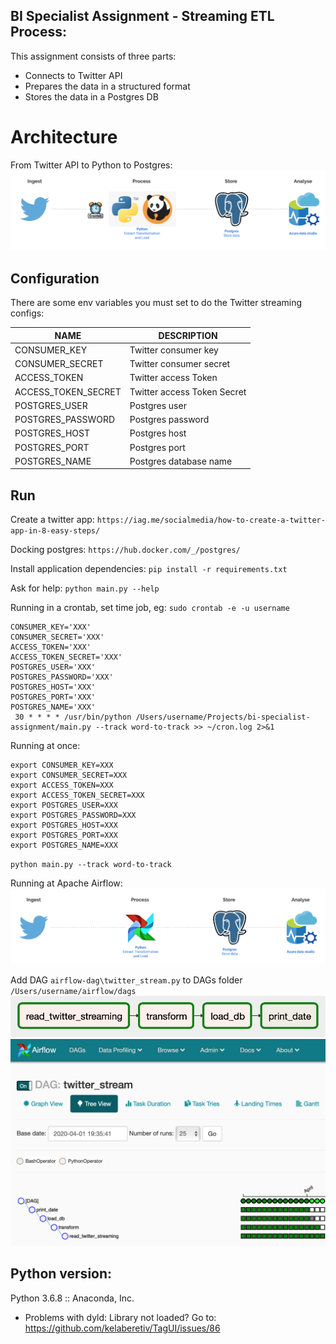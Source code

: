 ## BI Specialist Assignment - Streaming ETL Process:

This assignment consists of three parts:
- Connects to Twitter API
- Prepares the data in a structured format
- Stores the data in a Postgres DB


# Architecture

From Twitter API to Python to Postgres:
![Architecture](https://github.com/edwardmartinsjr/bi-specialist-assignment/blob/master/architecture.png)


## Configuration

There are some env variables you must set to do the Twitter streaming configs:

NAME                      | DESCRIPTION
--------------------------|------------
CONSUMER_KEY            | Twitter consumer key
CONSUMER_SECRET         | Twitter consumer secret
ACCESS_TOKEN            | Twitter access Token
ACCESS_TOKEN_SECRET     | Twitter access Token Secret
POSTGRES_USER           | Postgres user
POSTGRES_PASSWORD       | Postgres password
POSTGRES_HOST           | Postgres host
POSTGRES_PORT           | Postgres port
POSTGRES_NAME           | Postgres database name

## Run
Create a twitter app:
`https://iag.me/socialmedia/how-to-create-a-twitter-app-in-8-easy-steps/`

Docking postgres:
`https://hub.docker.com/_/postgres/`

Install application dependencies:
`pip install -r requirements.txt`

Ask for help:
`python main.py --help`

Running in a crontab, set time job, eg:
`sudo crontab -e -u username`
```
CONSUMER_KEY='XXX'
CONSUMER_SECRET='XXX'
ACCESS_TOKEN='XXX'
ACCESS_TOKEN_SECRET='XXX'
POSTGRES_USER='XXX'
POSTGRES_PASSWORD='XXX'
POSTGRES_HOST='XXX'
POSTGRES_PORT='XXX'
POSTGRES_NAME='XXX'
 30 * * * * /usr/bin/python /Users/username/Projects/bi-specialist-assignment/main.py --track word-to-track >> ~/cron.log 2>&1
```

Running at once:
```
export CONSUMER_KEY=XXX
export CONSUMER_SECRET=XXX
export ACCESS_TOKEN=XXX
export ACCESS_TOKEN_SECRET=XXX
export POSTGRES_USER=XXX
export POSTGRES_PASSWORD=XXX
export POSTGRES_HOST=XXX
export POSTGRES_PORT=XXX
export POSTGRES_NAME=XXX
```
`python main.py --track word-to-track`

Running at Apache Airflow:
![Architecture](https://github.com/edwardmartinsjr/bi-specialist-assignment/blob/master/architecture-airflow.png)

Add DAG `airflow-dag\twitter_stream.py` to DAGs folder `/Users/username/airflow/dags` 
![Airflow](https://github.com/edwardmartinsjr/bi-specialist-assignment/blob/master/graph-view.png)
![Airflow](https://github.com/edwardmartinsjr/bi-specialist-assignment/blob/master/airflow-dag.png)

## Python version:
Python 3.6.8 :: Anaconda, Inc.
- Problems with dyld: Library not loaded? Go to: https://github.com/kelaberetiv/TagUI/issues/86


